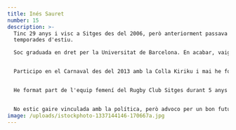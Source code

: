 ```yaml
---
title: Inés Sauret
number: 15
description: >-
  Tinc 29 anys i visc a Sitges des del 2006, però anteriorment passava les
  temporades d'estiu.

  Soc graduada en dret per la Universitat de Barcelona. En acabar, vaig fer el Màster d'accés a l'Advocacia, encara que mai no he arribat a exercir i, finalment, vaig fer el Màster d'accés a la Procura. Em vaig col·legiar com a Procuradora dels Tribunals el febrer del 2022. Soc autònoma.


  Participo en el Carnaval des del 2013 amb la Colla Kiriku i mai he format part dels balls populars de Festa Major, encara que m'agradaria fer-ho.


  He format part de l'equip femení del Rugby Club Sitges durant 5 anys i sempre que puc participar al Quart de Marató o Mitja Marató de Sitges, he corregut les dues modalitats. Aquest any, he fet la mitja marató i vaig guanyar el tercer lloc femení local.


  No estic gaire vinculada amb la política, però advoco per un bon futur per al poble, i crec que Sitges GI pot aportar tot allò que els ciutadans i ciutadanes de Sitges necessitem.
image: /uploads/istockphoto-1337144146-170667a.jpg
---
```

